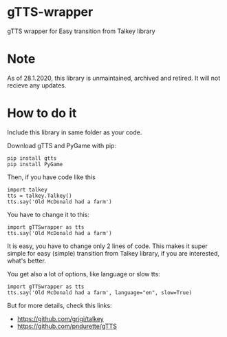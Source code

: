 # gTTS-wrapper
gTTS wrapper for Easy transition from Talkey library

# Note
As of 28.1.2020, this library is unmaintained, archived and retired. It will not recieve any updates.

# How to do it
Include this library in same folder as your code.

Download gTTS and PyGame with pip:
```
pip install gtts
pip install PyGame
```

Then, if you have code like this
```
import talkey
tts = talkey.Talkey()
tts.say('Old McDonald had a farm')
```

You have to change it to this:
```
import gTTSwrapper as tts
tts.say('Old McDonald had a farm')
```

It is easy, you have to change only 2 lines of code. This makes it super simple for easy (simple) transition from Talkey library, if you are interested, what's better.

You get also a lot of options, like language or slow tts:
```
import gTTSwrapper as tts
tts.say('Old McDonald had a farm', language="en", slow=True)
```

But for more details, check this links:
- https://github.com/grigi/talkey
- https://github.com/pndurette/gTTS
